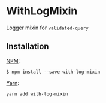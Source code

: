 # WithLogMixin

Logger mixin for `validated-query`

## Installation
[NPM](https://www.npmjs.com/):
```
$ npm install --save with-log-mixin
```

[Yarn](https://yarnpkg.com/lang/en/):
```
yarn add with-log-mixin
```
